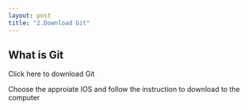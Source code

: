 ```yaml
---
layout: post
title: "2.Download Git"
---
```

<html>
  <h2>What is Git</h2>


<p>Click here to download Git</p>

<p>Choose the approiate IOS and follow the instruction to download to the computer<p>
